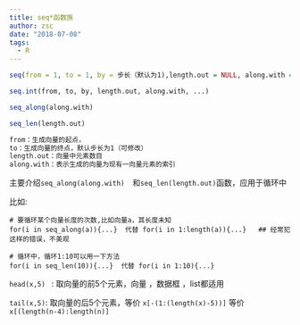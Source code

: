 ```yaml
---
title: seq*函数族
author: zsc
date: "2018-07-08"
tags:
  - R
---
```




```R
seq(from = 1, to = 1, by = 步长（默认为1),length.out = NULL, along.with = NULL, ...)

seq.int(from, to, by, length.out, along.with, ...)

seq_along(along.with)  

seq_len(length.out)

from：生成向量的起点，
to：生成向量的终点，默认步长为1（可修改） 
length.out：向量中元素数目
along.with：表示生成的向量为现有一向量元素的索引
```



主要介绍`seq_along(along.with)  `和`seq_len(length.out)`函数，应用于循环中

比如:

```
# 要循环某个向量长度的次数,比如向量a，其长度未知
for(i in seq_along(a)){...}  代替 for(i in 1:length(a)){...}   ## 经常犯这样的错误，不美观

# 循环中，循环1:10可以用一下方法
for(i in seq_len(10)){...}  代替 for(i in 1:10){...} 
```



`head(x,5) ` : 取向量的前5个元素，向量 ，数据框 ，list都适用

`tail(x,5)`: 取向量的后5个元素，等价 `x[-(1:(length(x)-5))]`   等价 `x[(length(n-4):length(n)] `

